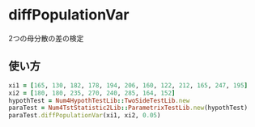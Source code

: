 diffPopulationVar
=================
2つの母分散の差の検定

## 使い方

```ruby
xi1 = [165, 130, 182, 178, 194, 206, 160, 122, 212, 165, 247, 195]
xi2 = [180, 180, 235, 270, 240, 285, 164, 152]
hypothTest = Num4HypothTestLib::TwoSideTestLib.new
paraTest = Num4TstStatistic2Lib::ParametrixTestLib.new(hypothTest)
paraTest.diffPopulationVar(xi1, xi2, 0.05)
```

